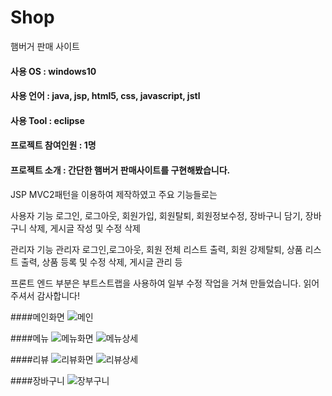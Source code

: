 # Shop
햄버거 판매 사이트

#### 사용 OS : windows10
#### 사용 언어 : java, jsp, html5, css, javascript, jstl
#### 사용 Tool : eclipse
#### 프로젝트 참여인원 : 1명 
#### 프로젝트 소개 : 간단한 햄버거 판매사이트를 구현해봤습니다.

JSP MVC2패턴을 이용하여 제작하였고 주요 기능들로는

사용자 기능
로그인, 로그아웃, 회원가입, 회원탈퇴, 회원정보수정, 장바구니 담기, 장바구니 삭제, 게시글 작성 및 수정 삭제

관리자 기능
관리자 로그인,로그아웃, 회원 전체 리스트 출력, 회원 강제탈퇴, 상품 리스트 출력, 상품 등록 및 수정 삭제, 게시글 관리 등

프론트 엔드 부분은 부트스트랩을 사용하여 일부 수정 작업을 거쳐 만들었습니다. 읽어주셔서 감사합니다!

####메인화면
![메인](https://user-images.githubusercontent.com/57119199/75624885-1e82db80-5bfc-11ea-9699-8c740ef5e4b6.JPG)

####메뉴
![메뉴화면](https://user-images.githubusercontent.com/57119199/75624891-22166280-5bfc-11ea-8407-af95a0215d1d.JPG)
![메뉴상세](https://user-images.githubusercontent.com/57119199/75624893-23e02600-5bfc-11ea-8326-b0a35a4831e1.JPG)

####리뷰
![리뷰화면](https://user-images.githubusercontent.com/57119199/75624892-22aef900-5bfc-11ea-8dfb-71c2bb52f04a.JPG)
![리뷰상세](https://user-images.githubusercontent.com/57119199/75624894-2478bc80-5bfc-11ea-86f5-a4c299f0fec1.JPG)

####장바구니
![장부구니](https://user-images.githubusercontent.com/57119199/75624895-25115300-5bfc-11ea-97dc-bd489b466ff1.JPG)
